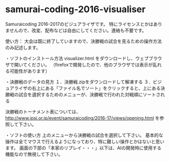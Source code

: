 # samurai-coding-2016-visualiser
Samuraicoding 2016-2017のビジュアライザです。
特にライセンスとかはありませんので、改変、配布などは自由にしてください。連絡も不要です。

使い方：
大会は既に終了していますので、決勝戦の試合を見るための操作方法のみ記述します。

・ソフトのインストール方法
visualizer.html をダウンロードし、ウェブブラウザで開いてください。
（firefoxで開発したので、他のブラウザでは表示が乱れる可能性があります）

・決勝戦のデータの見方
１．決勝戦.zipをダウンロードして解凍する
３．ビジュアライザの右上にある「ファイル名でソート」をクリックすると、上にある決勝戦の試合を選択するためのメニューが、決勝戦で行われた対戦順にソートされる

決勝戦のトーナメント表については、http://www.ipsj.or.jp/event/samuraicoding/2016-17/views/opening.html
を参照して下さい。

・ソフトの使い方
上のメニューから決勝戦の試合を選択して下さい。
基本的な操作は全てマウスで行えるようになっており、特に難しい操作とかはないと思います。
画面の下部の「本家のリプレイ・・・」以下は、AIの開発時に使用する機能なので無視して下さい。